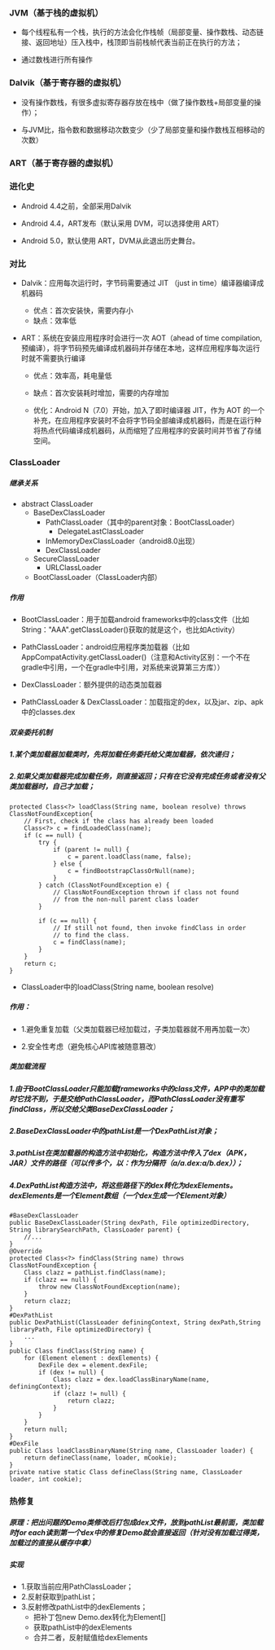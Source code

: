 ### JVM（基于栈的虚拟机）
* 每个线程私有一个栈，执行的方法会化作栈帧（局部变量、操作数栈、动态链接、返回地址）压入栈中，栈顶即当前栈帧代表当前正在执行的方法；

* 通过数栈进行所有操作

### Dalvik（基于寄存器的虚拟机）
* 没有操作数栈，有很多虚拟寄存器存放在栈中（做了操作数栈+局部变量的操作）；

* 与JVM比，指令数和数据移动次数变少（少了局部变量和操作数栈互相移动的次数）

### ART（基于寄存器的虚拟机）


### 进化史

* Android 4.4之前，全部采用Dalvik

* Android 4.4，ART发布（默认采用 DVM，可以选择使用 ART）

* Android 5.0，默认使用 ART，DVM从此退出历史舞台。


### 对比

* Dalvik：应用每次运行时，字节码需要通过 JIT （just in time）编译器编译成机器码
	* 优点：首次安装快，需要内存小
	* 缺点：效率低

	
* ART：系统在安装应用程序时会进行一次 AOT（ahead of time compilation, 预编译），将字节码预先编译成机器码并存储在本地，这样应用程序每次运行时就不需要执行编译
	* 优点：效率高，耗电量低
	* 缺点：首次安装耗时增加，需要的内存增加

	* 优化：Android N（7.0）开始，加入了即时编译器 JIT，作为 AOT 的一个补充，在应用程序安装时不会将字节码全部编译成机器码，而是在运行种将热点代码编译成机器码，从而缩短了应用程序的安装时间并节省了存储空间。


### ClassLoader

##### 继承关系

* abstract ClassLoader
	* BaseDexClassLoader
		* PathClassLoader（其中的parent对象：BootClassLoader）
			* DelegateLastClassLoader
		* InMemoryDexClassLoader（android8.0出现）
		* DexClassLoader
	* SecureClassLoader
		* URLClassLoader
	* BootClassLoader（ClassLoader内部）


##### 作用

* BootClassLoader：用于加载android frameworks中的class文件（比如String："AAA".getClassLoader()获取的就是这个，也比如Activity）

* PathClassLoader：android应用程序类加载器（比如AppCompatActivity.getClassLoader()（注意和Activity区别：一个不在gradle中引用，一个在gradle中引用，对系统来说算第三方库））

* DexClassLoader：额外提供的动态类加载器

* PathClassLoader & DexClassLoader：加载指定的dex，以及jar、zip、apk中的classes.dex


##### 双亲委托机制
##### 1.某个类加载器加载类时，先将加载任务委托给父类加载器，依次递归；
##### 2.如果父类加载器完成加载任务，则直接返回；只有在它没有完成任务或者没有父类加载器时，自己才加载；

    protected Class<?> loadClass(String name, boolean resolve) throws ClassNotFoundException{
        // First, check if the class has already been loaded
        Class<?> c = findLoadedClass(name);
        if (c == null) {
            try {
                if (parent != null) {
                    c = parent.loadClass(name, false);
                } else {
                    c = findBootstrapClassOrNull(name);
                }
            } catch (ClassNotFoundException e) {
                // ClassNotFoundException thrown if class not found
                // from the non-null parent class loader
            }

            if (c == null) {
                // If still not found, then invoke findClass in order
                // to find the class.
                c = findClass(name);
            }
        }
        return c;
    }

* ClassLoader中的loadClass(String name, boolean resolve)

##### 作用：
* 1.避免重复加载（父类加载器已经加载过，子类加载器就不用再加载一次）

* 2.安全性考虑（避免核心API库被随意篡改）



##### 类加载流程
##### 1.由于BootClassLoader只能加载frameworks中的class文件，APP中的类加载时它找不到，于是交给PathClassLoader，而PathClassLoader没有重写findClass，所以交给父类BaseDexClassLoader；
##### 2.BaseDexClassLoader中的pathList是一个DexPathList对象；
##### 3.pathList在类加载器的构造方法中初始化，构造方法中传入了dex（APK，JAR）文件的路径（可以传多个，以：作为分隔符（a/a.dex:a/b.dex））；
##### 4.DexPathList构造方法中，将这些路径下的dex转化为dexElements。dexElements是一个Element数组（一个dex生成一个Element对象）

    #BaseDexClassLoader
	public BaseDexClassLoader(String dexPath, File optimizedDirectory, String librarySearchPath, ClassLoader parent) {
        //...
    }
	@Override
	protected Class<?> findClass(String name) throws ClassNotFoundException { 
    	Class clazz = pathList.findClass(name);
    	if (clazz == null) { 
      		throw new ClassNotFoundException(name); 
    	} 
    	return clazz;
	}
	#DexPathList
	public DexPathList(ClassLoader definingContext, String dexPath,String libraryPath, File optimizedDirectory) {
    	...
	}
	public Class findClass(String name) { 
    	for (Element element : dexElements) { 
        	DexFile dex = element.dexFile;
        	if (dex != null) { 
            	Class clazz = dex.loadClassBinaryName(name, definingContext); 
          		if (clazz != null) { 
              		return clazz; 
          		} 
        	} 
    	} 
    	return null;
	}
	#DexFile
	public Class loadClassBinaryName(String name, ClassLoader loader) { 
    	return defineClass(name, loader, mCookie);
	}
	private native static Class defineClass(String name, ClassLoader loader, int cookie);


### 热修复

##### 原理：把出问题的Demo类修改后打包成dex文件，放到pathList最前面，类加载时for each读到第一个dex中的修复Demo就会直接返回（针对没有加载过得类，加载过的直接从缓存中拿）

##### 实现
* 1.获取当前应用PathClassLoader；
* 2.反射获取到pathList；
* 3.反射修改pathList中的dexElements；
	* 把补丁包new Demo.dex转化为Element[]
	* 获取pathList中的dexElements
	* 合并二者，反射赋值给dexElements